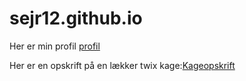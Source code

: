 # sejr12.github.io
<body>
<p> Her er min profil <a href="file:///C:/Users/sejrk/Desktop/Programering/Website/profil.html">profil</a></p></p>
<p> Her er en opskrift på en lækker twix kage:<a href="file:///C:/Users/sejrk/Desktop/Programering/Website/kageopskrift.html">Kageopskrift</a></p>
<body>